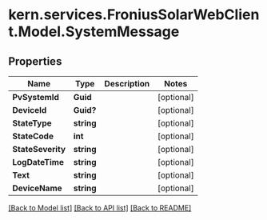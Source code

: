 # kern.services.FroniusSolarWebClient.Model.SystemMessage

## Properties

Name | Type | Description | Notes
------------ | ------------- | ------------- | -------------
**PvSystemId** | **Guid** |  | [optional] 
**DeviceId** | **Guid?** |  | [optional] 
**StateType** | **string** |  | [optional] 
**StateCode** | **int** |  | [optional] 
**StateSeverity** | **string** |  | [optional] 
**LogDateTime** | **string** |  | [optional] 
**Text** | **string** |  | [optional] 
**DeviceName** | **string** |  | [optional] 

[[Back to Model list]](../README.md#documentation-for-models) [[Back to API list]](../README.md#documentation-for-api-endpoints) [[Back to README]](../README.md)

